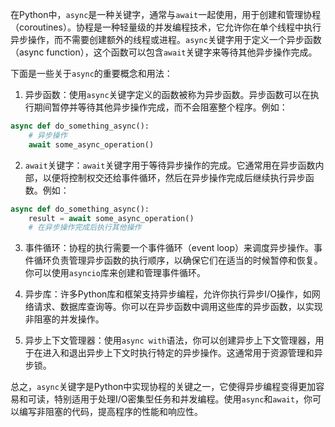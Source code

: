 在Python中，`async`是一种关键字，通常与`await`一起使用，用于创建和管理协程（coroutines）。协程是一种轻量级的并发编程技术，它允许你在单个线程中执行异步操作，而不需要创建额外的线程或进程。`async`关键字用于定义一个异步函数（async function），这个函数可以包含`await`关键字来等待其他异步操作完成。

下面是一些关于`async`的重要概念和用法：

1. 异步函数：使用`async`关键字定义的函数被称为异步函数。异步函数可以在执行期间暂停并等待其他异步操作完成，而不会阻塞整个程序。例如：

```python
async def do_something_async():
    # 异步操作
    await some_async_operation()
```

2. `await`关键字：`await`关键字用于等待异步操作的完成。它通常用在异步函数内部，以便将控制权交还给事件循环，然后在异步操作完成后继续执行异步函数。例如：

```python
async def do_something_async():
    result = await some_async_operation()
    # 在异步操作完成后执行其他操作
```

3. 事件循环：协程的执行需要一个事件循环（event loop）来调度异步操作。事件循环负责管理异步函数的执行顺序，以确保它们在适当的时候暂停和恢复。你可以使用`asyncio`库来创建和管理事件循环。

4. 异步库：许多Python库和框架支持异步编程，允许你执行异步I/O操作，如网络请求、数据库查询等。你可以在异步函数中调用这些库的异步函数，以实现非阻塞的并发操作。

5. 异步上下文管理器：使用`async with`语法，你可以创建异步上下文管理器，用于在进入和退出异步上下文时执行特定的异步操作。这通常用于资源管理和异步锁。

总之，`async`关键字是Python中实现协程的关键之一，它使得异步编程变得更加容易和可读，特别适用于处理I/O密集型任务和并发编程。使用`async`和`await`，你可以编写非阻塞的代码，提高程序的性能和响应性。